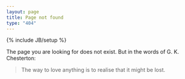 ```yaml
---
layout: page
title: Page not found
type: "404"
---
```

{% include JB/setup %}

The page you are looking for does not exist. But in the words of G. K. Chesterton:

> The way to love anything is to realise that it might be lost.
